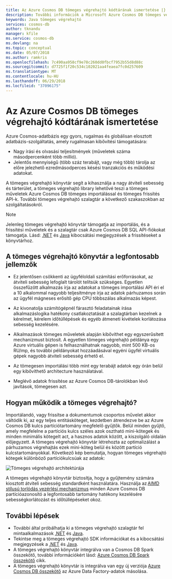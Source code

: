```yaml
---
title: Az Azure Cosmos DB tömeges végrehajtó kódtárának ismertetése |} Microsoft Docs
description: További információk a Microsoft Azure Cosmos DB tömeges végrehajtó könyvtár, a könyvtárban, és az architektúra használatának előnyeit.
keywords: Java tömeges végrehajtó
services: cosmos-db
author: tknandu
manager: kfile
ms.service: cosmos-db
ms.devlang: na
ms.topic: conceptual
ms.date: 05/07/2018
ms.author: ramkris
ms.openlocfilehash: 7c490aa958cf9e78c260dd0fbcf7952b55d8d88c
ms.sourcegitcommit: d7725f1f20c534c102021aa4feaea7fc0d257609
ms.translationtype: MT
ms.contentlocale: hu-HU
ms.lasthandoff: 06/29/2018
ms.locfileid: "37096175"
---
```

# <a name="azure-cosmos-db-bulk-executor-library-overview"></a>Az Azure Cosmos DB tömeges végrehajtó kódtárának ismertetése
 
Azure Cosmos-adatbázis egy gyors, rugalmas és globálisan elosztott adatbázis-szolgáltatás, amely rugalmasan kibővítési támogatására: 

* Nagy írási és olvasási teljesítmények (műveletek száma másodpercenként több millió).  
* Jelentős mennyiségű (több száz terabájt, vagy még több) tárolja az előre jelezhető ezredmásodperces késési tranzakciós és működési adatokat.  

A tömeges végrehajtó könyvtár segít a kihasználja a nagy átviteli sebesség és tárterület, a tömeges végrehajtó library lehetővé teszi a tömeges műveletek Azure Cosmos DB tömeges importálással és tömeges frissítés API-k. További tömeges végrehajtó szalagtár a következő szakaszokban az szolgáltatásokról. 

> [!NOTE] 
> Jelenleg tömeges végrehajtó könyvtár támogatja az importálás, és a frissítési műveletek és a szalagtár csak Azure Cosmos DB SQL API-fiókokat támogatja. Lásd: [.NET](sql-api-sdk-bulk-executor-dot-net.md) és [Java](sql-api-sdk-bulk-executor-java.md) kibocsátási megjegyzések a frissítéseket a könyvtárhoz.
 
## <a name="key-features-of-the-bulk-executor-library"></a>A tömeges végrehajtó könyvtár a legfontosabb jellemzők  
 
* Ez jelentősen csökkenti az ügyféloldali számítási erőforrásokat, az átviteli sebesség lefoglalt tárolót telítsük szükséges. Egyetlen összefűzött alkalmazás írja az adatokat a tömeges importálási API éri el a 10 alkalommal nagyobb teljesítménye írja az adatok párhuzamos során az ügyfél mágneses erősítő gép CPU többszálas alkalmazás képest.  

* Az kivonatolja számítógépnél fárasztó feladatainak írása alkalmazáslogika hatékony csatlakoztatását a szalagtárban kezelnek a kérelmet, kérelem időtúllépések és egyéb átmeneti kivételek korlátozása sebesség kezelésére.  

* Alkalmazások tömeges műveletek alapján kibővíthet egy egyszerűsített mechanizmust biztosít. A egyetlen tömeges végrehajtó példánya egy Azure virtuális gépen is felhasználhatnak nagyobb, mint 500 KB-os RU/mp, és további példányokat hozzáadásával egyéni ügyfél virtuális gépek nagyobb átviteli sebesség érhető el.  
 
* Az tömegesen importálási több mint egy terabájt adatok egy órán belül egy kibővíthető architecture használatával.  

* Meglévő adatok frissítése az Azure Cosmos DB-tárolókban lévő javítások, tömegesen azt. 
 
## <a name="how-does-the-bulk-executor-operate"></a>Hogyan működik a tömeges végrehajtó? 

Importálandó, vagy frissítse a dokumentumok csoportos művelet akkor váltódik ki, az egy teljes entitásköteget, kezdetben átrendezve be az Azure Cosmos DB kulcs partíciótartomány megfelelő gyűjtők. Belül minden gyűjtő, amely megfelelne a partíciós kulcs széles azok osztható mini-kötegek és minden minimális kötegelt act, a hasznos adatok között, a kiszolgáló oldalán előjegyzett. A tömeges végrehajtó könyvtár létrehozta az optimalizálást a párhuzamos végrehajtás ezek mini-köteg belül és között partíció kulcstartományokkal. Következő kép bemutatja, hogyan tömeges végrehajtó kötegek különböző partíciókulcsúak az adatok:  

![Tömeges végrehajtó architektúrája](./media/bulk-executor-overview/bulk-executor-architecture.png)

A tömeges végrehajtó könyvtár biztosítja, hogy a gyűjtemény számára kiosztott átviteli sebesség standardként használatára. Használja az [AIMD stílusú torlódás vezérlési mechanizmus](https://tools.ietf.org/html/rfc5681) minden Azure Cosmos DB partícióazonosító a legfontosabb tartomány hatékony kezelésére sebességkorlátozást és időtúllépéseket okoz. 

## <a name="next-steps"></a>További lépések 
  
* További által próbálhatja ki a tömeges végrehajtó szalagtár fel mintaalkalmazások [.NET](bulk-executor-dot-net.md) és [Java](bulk-executor-java.md).  
* Tekintse meg a tömeges végrehajtó SDK információkat és a kibocsátási megjegyzések a [.NET](sql-api-sdk-bulk-executor-dot-net.md) és [Java](sql-api-sdk-bulk-executor-java.md).
* A tömeges végrehajtó könyvtár integrálva van a Cosmos DB Spark összekötő, további információkért lásd: [Azure Cosmos DB Spark összekötő](spark-connector.md) cikk.  
* A tömeges végrehajtó könyvtár is integrálva van egy új verziója [Azure Cosmos DB összekötő](https://aka.ms/bulkexecutor-adf-v2) az Azure Data Factory-adatok másolása.

